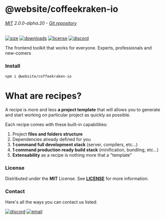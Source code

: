 
<!-- header -->
# @website/coffeekraken-io

###### [MIT](./license) 2.0.0-alpha.20 - [Git repository]()

<!-- shields -->
[![size](https://shields.io/bundlephobia/min/@website/coffeekraken-io?style=for-the-badge)](https://www.npmjs.com/package/@website/coffeekraken-io)
[![downloads](https://shields.io/npm/dm/@website/coffeekraken-io?style=for-the-badge)](https://www.npmjs.com/package/@website/coffeekraken-io)
[![license](https://shields.io/npm/l/@website/coffeekraken-io?style=for-the-badge)](./LICENSE)
[![discord](https://img.shields.io/discord/940362961682333767?color=5100FF&amp;label=Join%20us%20on%20Discord&amp;style=for-the-badge)](https://discord.gg/HzycksDJ)

<!-- description -->
The frontend toolkit that works for everyone. Experts, professionals and new-comers

<!-- install -->
### Install

```shell
npm i @website/coffeekraken-io
```

<!-- body -->

<!--
/**
* @name            What are recipes?
* @namespace       doc.recipes
* @type            Markdown
* @platform        md
* @status          stable
* @menu            Documentation / Recipes           /doc/recipes/what-are-recipes
*
* @since           2.0.0
* @author    Olivier Bossel <olivier.bossel@gmail.com> (https://coffeekraken.io)
*/
-->

# What are recipes?

A recipe is more and less **a project template** that will allows you to generate and start working on particular project as quickly as possible.

Each recipe comes with these built-in capabilities:

1. Project **files and folders structure**
2. Dependencies already defined for you
3. **1 command full development stack** (server, compilers, etc...)
4. **1 command production ready build stack** (minification, bundling, etc...)
5. **Extensability** as a recipe is nothing more that a "template"


<!-- license -->
### License

Distributed under the **MIT** License. See **[LICENSE](./license)** for more information.

<!-- contact -->
### Contact

Here's all the ways you can contact us listed:

[![discord](https://img.shields.io/badge/Join%20us%20on%20discord-Join-blueviolet?style=[config.shieldsio.style]&amp;logo=discord)](https://discord.gg/HzycksDJ)
[![email](https://img.shields.io/badge/Email%20us-Go-green?style=[config.shieldsio.style]&amp;logo=Mail.Ru)](mailto:olivier.bossel@gmail.com)
